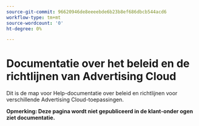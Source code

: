 ```yaml
---
source-git-commit: 96620946de8eeeebde6b23b8ef686dbcb544acd6
workflow-type: tm+mt
source-wordcount: '0'
ht-degree: 0%

---
```

# Documentatie over het beleid en de richtlijnen van Advertising Cloud

Dit is de map voor Help-documentatie over beleid en richtlijnen voor verschillende Advertising Cloud-toepassingen.

**Opmerking: Deze pagina wordt niet gepubliceerd in de klant-onder ogen ziet documentatie.**
